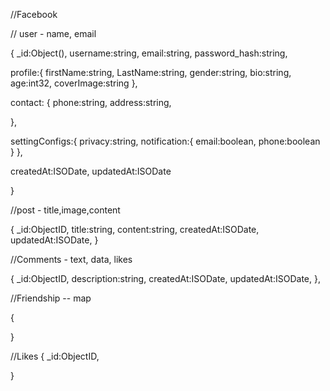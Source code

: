 //Facebook

// user  - name, email

{
  _id:Object(),
  username:string,
  email:string,
  password_hash:string,

  profile:{
    firstName:string,
    LastName:string,
    gender:string,
    bio:string,
    age:int32,
    coverImage:string
  },

  contact: {
    phone:string,
    address:string,

  },
  
  settingConfigs:{
    privacy:string,
    notification:{
      email:boolean,
      phone:boolean
    }
  },

  createdAt:ISODate,
  updatedAt:ISODate

}


//post - title,image,content

{
  _id:ObjectID,
  title:string,
  content:string,
  createdAt:ISODate,
  updatedAt:ISODate,
}

//Comments - text, data, likes

{
  _id:ObjectID,
  description:string,
  createdAt:ISODate,
  updatedAt:ISODate,
},

//Friendship -- map

{

}

//Likes
{
  _id:ObjectID,

}





